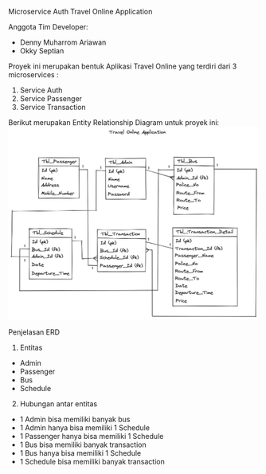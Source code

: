 Microservice Auth Travel Online Application

Anggota Tim Developer:
* Denny Muharrom Ariawan
* Okky Septian

Proyek ini merupakan bentuk Aplikasi Travel Online yang terdiri dari 3 microservices :
1. Service Auth
2. Service Passenger
3. Service Transaction

Berikut merupakan Entity Relationship Diagram untuk proyek ini:
![alt text](https://github.com/Training-Java-Alterra-Team5/erd/blob/master/Travel%20Online%20Application.png)

Penjelasan ERD
1. Entitas
- Admin
- Passenger
- Bus
- Schedule
2. Hubungan antar entitas
- 1 Admin bisa memiliki banyak bus
- 1 Admin hanya bisa memiliki 1 Schedule
- 1 Passenger hanya bisa memiliki 1 Schedule
- 1 Bus bisa memiliki banyak transaction
- 1 Bus hanya bisa memiliki 1 Schedule
- 1 Schedule bisa memiliki banyak transaction
